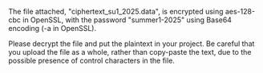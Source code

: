 The file attached, "ciphertext_su1_2025.data", is encrypted using aes-128-cbc in OpenSSL, with the password "summer1-2025" using Base64 encoding (-a in OpenSSL).

Please decrypt the file and put the plaintext in your project. Be careful that you upload the file as a whole, rather than copy-paste the text, due to the possible presence of control characters in the file.
